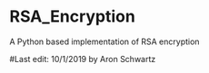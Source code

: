 # RSA_Encryption
A Python based implementation of RSA encryption 




#Last edit: 10/1/2019 by Aron Schwartz